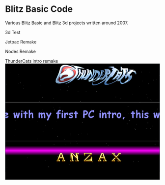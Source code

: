 # Blitz Basic Code

Various Blitz Basic and Blitz 3d projects written around 2007.

3d Test

Jetpac Remake

Nodes Remake

ThunderCats intro remake
![](ThurderCatsIntroRemake.png)

